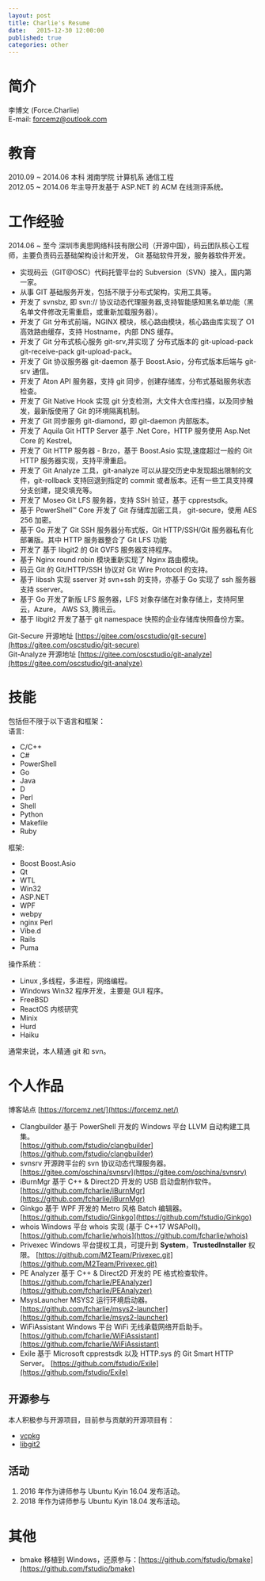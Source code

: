 ```yaml
---
layout: post
title: Charlie's Resume
date:   2015-12-30 12:00:00
published: true
categories: other
---
```



# 简介

李博文 (Force.Charlie)  
E-mail: forcemz@outlook.com  


# 教育

2010.09 ~ 2014.06 本科 湘南学院 计算机系 通信工程  
2012.05 ~ 2014.06 年主导开发基于 ASP.NET 的 ACM 在线测评系统。

# 工作经验

2014.06 ~ 至今 深圳市奥思网络科技有限公司（开源中国），码云团队核心工程师，主要负责码云基础架构设计和开发，
Git 基础软件开发，服务器软件开发。

- 实现码云（GIT@OSC）代码托管平台的 Subversion（SVN）接入，国内第一家。
- 从事 GIT 基础服务开发，包括不限于分布式架构，实用工具等。
- 开发了 svnsbz, 即 svn:// 协议动态代理服务器,支持智能感知黑名单功能（黑名单文件修改无需重启，或重新加载服务器）。
- 开发了 Git 分布式前端，NGINX 模块，核心路由模块，核心路由库实现了 O1 高效路由缓存，支持 Hostname，内部 DNS 缓存。
- 开发了 Git 分布式核心服务 git-srv,并实现了 分布式版本的 git-upload-pack git-receive-pack git-upload-pack。
- 开发了 Git 协议服务器 git-daemon 基于 Boost.Asio，分布式版本后端与 git-srv 通信。
- 开发了 Aton API 服务器，支持 git 同步，创建存储库，分布式基础服务状态检查。
- 开发了 Git Native Hook 实现 git 分支检测，大文件大仓库扫描，以及同步触发，最新版使用了 Git 的环境隔离机制。
- 开发了 Git 同步服务 git-diamond，即 git-daemon 内部版本。
- 开发了 Aquila Git HTTP Server 基于 .Net Core，HTTP 服务使用 Asp.Net Core 的 Kestrel。
- 开发了 Git HTTP 服务器 - Brzo，基于 Boost.Asio 实现,速度超过一般的 Git HTTP 服务器实现，支持平滑重启。
- 开发了 Git Analyze 工具，git-analyze 可以从提交历史中发现超出限制的文件，git-rollback 支持回退到指定的 commit 或者版本。还有一些工具支持裸分支创建，提交填充等。
- 开发了 Moseo Git LFS 服务器，支持 SSH 验证，基于 cpprestsdk。
- 基于 PowerShell­™ Core 开发了 Git 存储库加密工具， git-secure，使用 AES 256 加密。 
- 基于 Go 开发了 Git SSH 服务器分布式版，Git HTTP/SSH/Git 服务器私有化部署版。其中 HTTP 服务器整合了 Git LFS 功能
- 开发了 基于 libgit2 的 Git GVFS 服务器支持程序。
- 基于 Nginx round robin 模块重新实现了 Nginx 路由模块。
- 码云 Git 的 Git/HTTP/SSH 协议对 Git Wire Protocol 的支持。
- 基于 libssh 实现 sserver 对 svn+ssh 的支持，亦基于 Go 实现了 ssh 服务器支持 sserver。
- 基于 Go 开发了新版 LFS 服务器，LFS 对象存储在对象存储上，支持阿里云，Azure， AWS S3, 腾讯云。
- 基于 libgit2 开发了基于 git namespace 快照的企业存储库快照备份方案。

Git-Secure 开源地址 [https://gitee.com/oscstudio/git-secure](https://gitee.com/oscstudio/git-secure)  
Git-Analyze 开源地址 [https://gitee.com/oscstudio/git-analyze](https://gitee.com/oscstudio/git-analyze)


# 技能

包括但不限于以下语言和框架：  
语言:

- C/C++
- C#
- PowerShell
- Go
- Java
- D
- Perl
- Shell
- Python
- Makefile
- Ruby



框架:

- Boost Boost.Asio
- Qt  
- WTL
- Win32  
- ASP.NET
- WPF
- webpy
- nginx Perl
- Vibe.d
- Rails  
- Puma  

 操作系统：

- Linux ,多线程，多进程，网络编程。
- Windows Win32 程序开发，主要是 GUI 程序。  
- FreeBSD
- ReactOS 内核研究
- Minix  
- Hurd  
- Haiku  


通常来说，本人精通 git 和 svn。  


# 个人作品

博客站点 [https://forcemz.net/](https://forcemz.net/)

-   Clangbuilder 基于 PowerShell 开发的 Windows 平台 LLVM 自动构建工具集。  
   [https://github.com/fstudio/clangbuilder](https://github.com/fstudio/clangbuilder)
-   svnsrv 开源跨平台的 svn 协议动态代理服务器。  
   [https://gitee.com/oschina/svnsrv](https://gitee.com/oschina/svnsrv)
-   iBurnMgr 基于 C++ & Direct2D 开发的 USB 启动盘制作软件。  
   [https://github.com/fcharlie/iBurnMgr](https://github.com/fcharlie/iBurnMgr)
-   Ginkgo 基于 WPF 开发的 Metro 风格 Batch 编辑器。  
   [https://github.com/fstudio/Ginkgo](https://github.com/fstudio/Ginkgo)
-   whois Windows 平台 whois 实现 (基于 C++17 WSAPoll)。
   [https://github.com/fcharlie/whois](https://github.com/fcharlie/whois)
-   Privexec Windows 平台提权工具，可提升到 **System**，**TrustedInstaller** 权限。
   [https://github.com/M2Team/Privexec.git](https://github.com/M2Team/Privexec.git)
-   PE Analyzer 基于 C++ & Direct2D 开发的 PE 格式检查软件。  
   [https://github.com/fcharlie/PEAnalyzer](https://github.com/fcharlie/PEAnalyzer)
-   MsysLauncher MSYS2 运行环境启动器。  
   [https://github.com/fcharlie/msys2-launcher](https://github.com/fcharlie/msys2-launcher)
-   WiFiAssistant Windows 平台 WiFi 无线承载网络开启助手。  
   [https://github.com/fcharlie/WiFiAssistant](https://github.com/fcharlie/WiFiAssistant)
-   Exile 基于 Microsoft cpprestsdk 以及 HTTP.sys 的 Git Smart HTTP Server。
   [https://github.com/fstudio/Exile](https://github.com/fstudio/Exile)

## 开源参与

本人积极参与开源项目，目前参与贡献的开源项目有：

+   [vcpkg](https://github.com/Microsoft/vcpkg/commits?author=fcharlie)
+   [libgit2](https://github.com/libgit2/libgit2/commits?author=fcharlie)

## 活动

1.   2016 年作为讲师参与 Ubuntu Kyin 16.04 发布活动。
2.   2018 年作为讲师参与 Ubuntu Kyin 18.04 发布活动。

# 其他

- bmake 移植到 Windows，还原参与：[https://github.com/fstudio/bmake](https://github.com/fstudio/bmake)   
